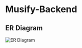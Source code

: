 # Musify-Backend

## ER Diagram
![ER Diagram](https://github.com/user-attachments/assets/9b2fa8af-cfdd-47d4-9e5c-d267b7490239)